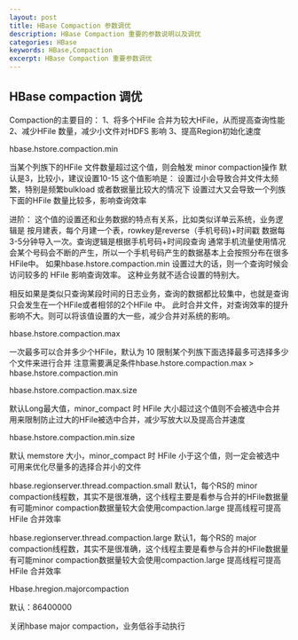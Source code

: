 ```yaml
---
layout: post
title: HBase Compaction 参数调优
description: HBase Compaction 重要的参数说明以及调优
categories: HBase
keywords: HBase,Compaction
excerpt: HBase Compaction 重要参数调优
---
```



## **HBase compaction 调优**

Compaction的主要目的：
1、将多个HFile 合并为较大HFile，从而提高查询性能
2、减少HFile 数量，减少小文件对HDFS 影响
3、提高Region初始化速度


hbase.hstore.compaction.min

当某个列族下的HFile 文件数量超过这个值，则会触发 minor compaction操作
默认是3，比较小，建议设置10-15
这个值影响是：
设置过小会导致合并文件太频繁，特别是频繁bulkload 或者数据量比较大的情况下
设置过大又会导致一个列族下面的HFile 数量比较多，影响查询效率

进阶：
这个值的设置还和业务数据的特点有关系，比如类似详单云系统，业务逻辑是
按月建表，每个月建一个表，rowkey是reverse（手机号码)+时间戳
数据每3-5分钟导入一次。查询逻辑是根据手机号码+时间段查询
通常手机流量使用情况会某个号码会不断的产生，所以一个手机号码产生的数据基本上会按照分布在很多HFile中。
如果hbase.hstore.compaction.min 设置过大的话，则一个查询时候会访问较多的 HFile 影响查询效率。
这种业务就不适合设置的特别大。

相反如果是类似只查询某段时间的日志业务，查询的数据都比较集中，也就是查询只会发生在一个HFile或者相邻的2个HFile 中。
此时合并文件，对查询效率的提升影响不大。则可以将该值设置的大一些，减少合并对系统的影响。


hbase.hstore.compaction.max

一次最多可以合并多少个HFile，默认为 10
限制某个列族下面选择最多可选择多少个文件来进行合并
注意需要满足条件hbase.hstore.compaction.max > hbase.hstore.compaction.min


hbase.hstore.compaction.max.size

默认Long最大值，minor_compact 时 HFile 大小超过这个值则不会被选中合并
用来限制防止过大的HFile被选中合并，减少写放大以及提高合并速度

hbase.hstore.compaction.min.size

默认 memstore 大小，minor_compact 时 HFile 小于这个值，则一定会被选中
可用来优化尽量多的选择合并小的文件

hbase.regionserver.thread.compaction.small
默认1，每个RS的  minor compaction线程数，其实不是很准确，这个线程主要是看参与合并的HFile数据量
有可能minor compaction数据量较大会使用compaction.large
提高线程可提高HFile 合并效率


hbase.regionserver.thread.compaction.large
默认1，每个RS的 major compaction线程数，其实不是很准确，这个线程主要是看参与合并的HFile数据量
有可能minor compaction数据量较大会使用compaction.large
提高线程可提高 HFile 合并效率

Hbase.hregion.majorcompaction

默认：86400000

关闭hbase major compaction，业务低谷手动执行









